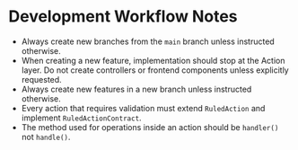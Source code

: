 # Development Workflow Notes

- Always create new branches from the `main` branch unless instructed otherwise.
- When creating a new feature, implementation should stop at the Action layer. Do not create controllers or frontend components unless explicitly requested.
- Always create new features in a new branch unless instructed otherwise.
- Every action that requires validation must extend `RuledAction` and implement `RuledActionContract`.
- The method used for operations inside an action should be `handler()` not `handle()`.
